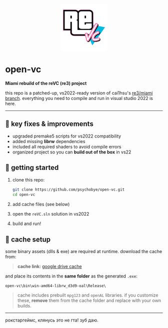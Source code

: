 <p align="center">
  <img src="https://github.com/psychobye/open-vc/blob/main/logo.png" alt="open-vc logo" width="150" />
</p>

# open-vc

**Miami rebuild of the reVC (re3) project**

this repo is a patched-up, vs2022-ready version of cai1hsu's [re3/miami branch](https://github.com/Cai1Hsu/re3/tree/miami). everything you need to compile and run in visual studio 2022 is here.

---

## 🔧 key fixes & improvements

* upgraded premake5 scripts for vs2022 compatibility
* added missing **librw** dependencies
* included all required shaders to avoid compile errors
* organized project so you can **build out of the box** in vs22

## 🚀 getting started

1. clone this repo:

   ```bash
   git clone https://github.com/psychobye/open-vc.git
   cd open-vc
   ```
2. add cache files (see below)
3. open the `reVC.sln` solution in vs2022
4. build and run!

## 📁 cache setup

some binary assets (dlls & exe) are required at runtime. download the cache from:

> **cache link:** [google drive cache](https://drive.google.com/file/d/1CbVbk8sPax5TTrIFZVCQVbZHBl2mTywV/view?usp=sharing)

and place its contents in the **same folder** as the generated `.exe`:

```
open-vc\bin\win-amd64-librw_d3d9-oal\Release\
```

> cache includes prebuilt `mpg123` and `openAL` libraries. if you customize these, **remove** them from the cache folder and replace with your own builds.

---

рокстаргеймс, клянусь это не гта! зуб даю.
